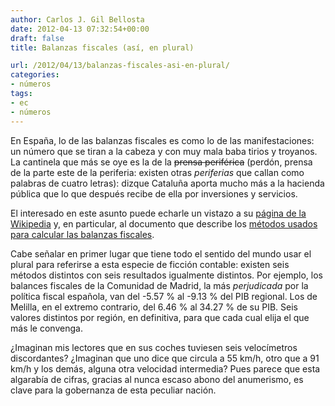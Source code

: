 ```yaml
---
author: Carlos J. Gil Bellosta
date: 2012-04-13 07:32:54+00:00
draft: false
title: Balanzas fiscales (así, en plural)

url: /2012/04/13/balanzas-fiscales-asi-en-plural/
categories:
- números
tags:
- ec
- números
---
```


En España, lo de las balanzas fiscales es como lo de las manifestaciones: un número que se tiran a la cabeza y con muy mala baba tirios y troyanos. La cantinela que más se oye es la de la <del>prensa periférica</del> (perdón, prensa de la parte este de la periferia: existen otras _periferias_ que callan como palabras de cuatro letras): dizque Cataluña aporta mucho más a la hacienda pública que lo que después recibe de ella por inversiones y servicios.

El interesado en este asunto puede echarle un vistazo a su [página de la Wikipedia](http://es.wikipedia.org/wiki/Balanzas_Fiscales_Comunidades_Aut%C3%B3nomas) y, en particular, al documento que describe los [métodos usados para calcular las balanzas fiscales](http://www.meh.es/Documentacion/Publico/GabineteMinistro/Varios/BalanzasFiscalesCCAA.pdf).

Cabe señalar en primer lugar que tiene todo el sentido del mundo usar el plural para referirse a esta especie de ficción contable: existen seis métodos distintos con seis resultados igualmente distintos. Por ejemplo, los balances fiscales de la Comunidad de Madrid, la más _perjudicada_ por la política fiscal española, van del -5.57 % al -9.13 % del PIB regional. Los de Melilla, en el extremo contrario, del 6.46 % al 34.27 % de su PIB. Seis valores distintos por región, en definitiva, para que cada cual elija el que más le convenga.

¿Imaginan mis lectores que en sus coches tuviesen seis velocímetros discordantes? ¿Imaginan que uno dice que circula a 55 km/h, otro que a 91 km/h y los demás, alguna otra velocidad intermedia? Pues parece que esta algarabía de cifras, gracias al nunca escaso abono del anumerismo, es clave para la gobernanza de esta peculiar nación.

